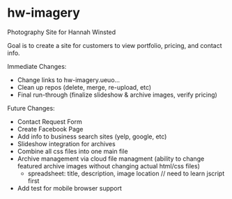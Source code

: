 hw-imagery
==========

Photography Site for Hannah Winsted

Goal is to create a site for customers to view portfolio, pricing, and contact info.

Immediate Changes:
- Change links to hw-imagery.ueuo...
- Clean up repos (delete, merge, re-upload, etc)
- Final run-through (finalize slideshow & archive images, verify pricing)

Future Changes:
- Contact Request Form
- Create Facebook Page
- Add info to business search sites (yelp, google, etc)
- Slideshow integration for archives
- Combine all css files into one main file
- Archive management via cloud file managment (ability to change featured archive images without changing actual html/css files)
	- spreadsheet: title, description, image location // need to learn jscript first
- Add test for mobile browser support
